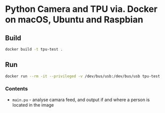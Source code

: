 # Python Camera and TPU via. Docker on macOS, Ubuntu and Raspbian

## Build
```bash
docker build -t tpu-test .
```

## Run
```bash
docker run --rm -it --privileged -v /dev/bus/usb:/dev/bus/usb tpu-test
```

### Contents
* `main.pu` - analyse camara feed, and output if and where a person is located in the image 